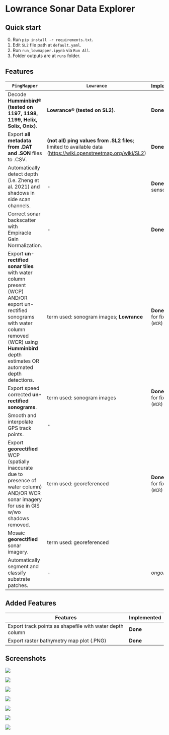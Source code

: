 # Lowrance Sonar Data Explorer

## Quick start
0. Run `pip install -r requirements.txt`.
1. Edit `SL2` file path at `default.yaml`.
2. Run `run_lowmapper.ipynb` via `Run All`.
3. Folder outputs are at `runs` folder.

## Features

| `PingMapper` | `Lowrance` | Implemented |
| - | - | - |
| Decode **Humminbird® (tested on 1197, 1198, 1199, Helix, Solix, Onix)**. | **Lowrance® (tested on SL2)**. | **Done** |
| Export **all metadata from .DAT and .SON** files to .CSV. | **(not all) ping values from .SL2 files**; limited to available data (https://wiki.openstreetmap.org/wiki/SL2) | **Done** | 
| Automatically detect depth (i.e. Zheng et al. 2021) and shadows in side scan channels. | - |**Done** (using sensor) |
| Correct sonar backscatter with Empiracle Gain Normalization. | - | **Done** |
| Export **un-rectified sonar tiles** with water column present (WCP) AND/OR export un-rectified sonograms with water column removed (WCR) using **Humminbird** depth estimates OR automated depth detections. | term used: sonogram images; **Lowrance** | **Done** (`WCP`); for fixing (`WCR`) |
| Export speed corrected **un-rectified sonograms**. | term used: sonogram images |  **Done** (WCP); for fixing (`WCR`) |
| Smooth and interpolate GPS track points. | - |  |
Export **georectified** WCP (spatially inaccurate due to presence of water column) AND/OR WCR sonar imagery for use in GIS w/wo shadows removed. | term used: georeferenced | **Done** (`WCP`); for fixing (`WCR`) |
| Mosaic **georectified** sonar imagery. | term used: georeferenced | |
| Automatically segment and classify substrate patches. | - | *ongoing* |


## Added Features
| Features | Implemented |
| - | - |
| Export track points as shapefile with water depth column | **Done** |
| Export raster bathymetry map plot (.PNG) | **Done** |

## Screenshots

![](images/csv.png)

![](images/downscan.png)

![](images/primary.png)

![](images/sidescan.png)

![](images/sidescan2.png)

![](images/pointsy.png)

![](images/bathy_map.png)
